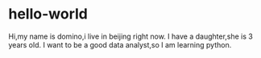# hello-world
Hi,my name is domino,i live in beijing right now.
I have a daughter,she is 3 years old.
I want to be a good data analyst,so I am learning python.

